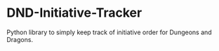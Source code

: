 # DND-Initiative-Tracker
Python library to simply keep track of initiative order for Dungeons and Dragons.
